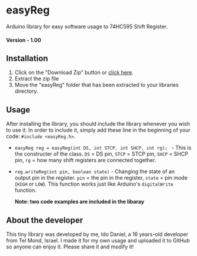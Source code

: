 # easyReg
Arduino library for easy software usage to 74HC595 Shift Register.

#### Version - 1.00

## Installation
1. Click on the "Download Zip" button or [click here](https://github.com/idodaniel/easyReg/archive/master.zip).
2. Extract the zip file
3. Move the "easyReg" folder that has been extracted to your libraries directory.

## Usage
After installing the library, you should include the library whenever you wish to use it. In order to include it, simply add these line in the beginning of your code: `#include <easyReg.h>`.

* `easyReg reg = easyReg(int DS, int STCP, int SHCP, int rg); ` - This is the constructer of the class. `DS` = DS pin, `STCP` = STCP pin, `SHCP` = SHCP pin, `rg` = how many shift registers are connected together.

* `reg.writeReg(int pin, boolean state)` - Changing the state of an output pin in the register. `pin` = the pin in the register, `state` = pin mode (`HIGH` or `LOW`). This function works just like Arduino's `digitalWrite` function.

  __Note: two code examples are included in the libaray__

## About the developer
This tiny library was developed by me, Ido Daniel, a 16 years-old developer from Tel Mond, Israel. I made it for my own usage and uploaded it to GitHub so anyone can enjoy it. Please share it and modify it!
